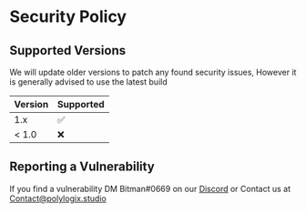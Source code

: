# Security Policy

## Supported Versions

We will update older versions to patch any found security issues, However it is generally advised to use the latest build

| Version | Supported          |
| ------- | ------------------ |
| 1.x   | :white_check_mark: |
| < 1.0   | :x:                |

## Reporting a Vulnerability

If you find a vulnerability DM Bitman#0669 on our [Discord](https://discord.gg/6y2A4Pk) or Contact us at Contact@polylogix.studio
